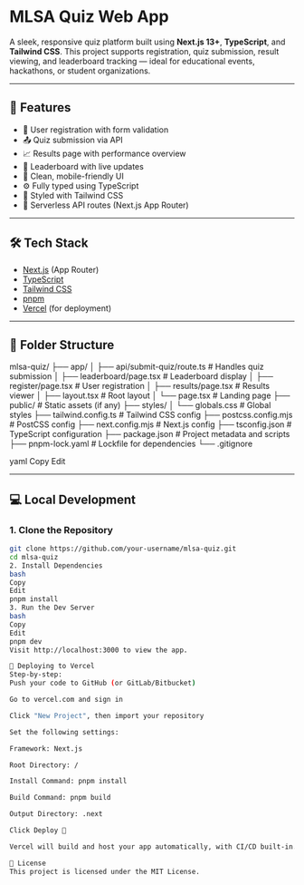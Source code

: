 # MLSA Quiz Web App

A sleek, responsive quiz platform built using **Next.js 13+**, **TypeScript**, and **Tailwind CSS**. This project supports registration, quiz submission, result viewing, and leaderboard tracking — ideal for educational events, hackathons, or student organizations.

---

## 🚀 Features

- 📝 User registration with form validation
- 📤 Quiz submission via API
- 📈 Results page with performance overview
- 🏅 Leaderboard with live updates
- 🧠 Clean, mobile-friendly UI
- ⚙️ Fully typed using TypeScript
- 💨 Styled with Tailwind CSS
- 🔌 Serverless API routes (Next.js App Router)

---

## 🛠 Tech Stack

- [Next.js](https://nextjs.org/) (App Router)
- [TypeScript](https://www.typescriptlang.org/)
- [Tailwind CSS](https://tailwindcss.com/)
- [pnpm](https://pnpm.io/)
- [Vercel](https://vercel.com/) (for deployment)

---

## 📁 Folder Structure

mlsa-quiz/
├── app/
│ ├── api/submit-quiz/route.ts # Handles quiz submission
│ ├── leaderboard/page.tsx # Leaderboard display
│ ├── register/page.tsx # User registration
│ ├── results/page.tsx # Results viewer
│ ├── layout.tsx # Root layout
│ └── page.tsx # Landing page
├── public/ # Static assets (if any)
├── styles/
│ └── globals.css # Global styles
├── tailwind.config.ts # Tailwind CSS config
├── postcss.config.mjs # PostCSS config
├── next.config.mjs # Next.js config
├── tsconfig.json # TypeScript configuration
├── package.json # Project metadata and scripts
├── pnpm-lock.yaml # Lockfile for dependencies
└── .gitignore

yaml
Copy
Edit

---

## 💻 Local Development

### 1. Clone the Repository

```bash
git clone https://github.com/your-username/mlsa-quiz.git
cd mlsa-quiz
2. Install Dependencies
bash
Copy
Edit
pnpm install
3. Run the Dev Server
bash
Copy
Edit
pnpm dev
Visit http://localhost:3000 to view the app.

🚀 Deploying to Vercel
Step-by-step:
Push your code to GitHub (or GitLab/Bitbucket)

Go to vercel.com and sign in

Click "New Project", then import your repository

Set the following settings:

Framework: Next.js

Root Directory: /

Install Command: pnpm install

Build Command: pnpm build

Output Directory: .next

Click Deploy 🎉

Vercel will build and host your app automatically, with CI/CD built-in.

📝 License
This project is licensed under the MIT License.
